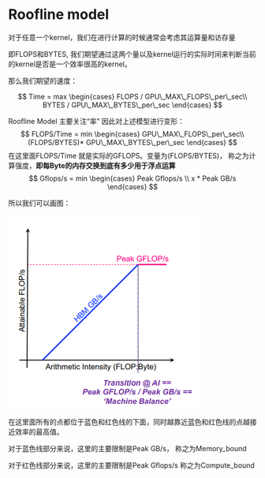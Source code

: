 # Roofline model

对于任意一个kernel，我们在进行计算的时候通常会考虑其运算量和访存量

即FLOPS和BYTES, 我们期望通过这两个量以及kernel运行的实际时间来判断当前的kernel是否是一个效率很高的kernel。

那么我们期望的速度：

$$
    Time = max 
    \begin{cases}
        FLOPS / GPU\_MAX\_FLOPS\_per\_sec\\
        BYTES / GPU\_MAX\_BYTES\_per\_sec
    \end{cases}
$$

Roofline Model 主要关注“率”
因此对上述模型进行变形：
$$
    FLOPS/Time = min
    \begin{cases}
        GPU\_MAX\_FLOPS\_per\_sec\\
        (FLOPS/BYTES)* GPU\_MAX\_BYTES\_per\_sec
    \end{cases}
$$
在这里面FLOPS/Time 就是实际的GFLOPS。变量为(FLOPS/BYTES)， 称之为计算强度，**即每Byte的内存交换到底有多少用于浮点运算**
$$
    Gflops/s = min
    \begin{cases}
        Peak Gflops/s \\
        x * Peak GB/s
    \end{cases}
$$

所以我们可以画图：

![alt text](image-4.png)

在这里面所有的点都位于蓝色和红色线的下面，同时越靠近蓝色和红色线的点越接近效率的最高值。

对于蓝色线部分来说，这里的主要限制是Peak GB/s， 称之为Memory_bound

对于红色线部分来说，这里的主要限制是Peak Gflops/s 称之为Compute_bound
